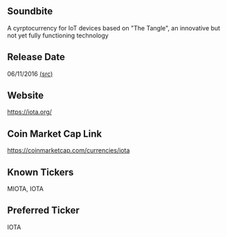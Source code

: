 ## Soundbite

A cyrptocurrency for IoT devices based on "The Tangle", an innovative but not yet fully functioning technology

## Release Date

06/11/2016 [(src)](https://coinmarketcap.com/currencies/iota)

## Website

https://iota.org/

## Coin Market Cap Link

https://coinmarketcap.com/currencies/iota

## Known Tickers

MIOTA, IOTA

## Preferred Ticker

IOTA

